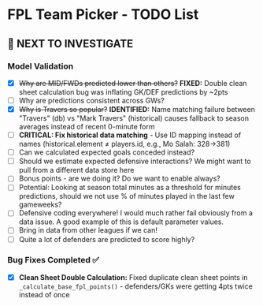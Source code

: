 # FPL Team Picker - TODO List

## 🎯 **NEXT TO INVESTIGATE**

### Model Validation
- [x] ~~Why are MID/FWDs predicted lower than others?~~ **FIXED:** Double clean sheet calculation bug was inflating GK/DEF predictions by ~2pts
- [ ] Why are predictions consistent across GWs?
- [x] ~~Why is Travers so popular?~~ **IDENTIFIED:** Name matching failure between "Travers" (db) vs "Mark Travers" (historical) causes fallback to season averages instead of recent 0-minute form
- [ ] **CRITICAL: Fix historical data matching** - Use ID mapping instead of names (historical.element ≠ players.id, e.g., Mo Salah: 328→381)
- [ ] Can we calculated expected goals conceded instead?
- [ ] Should we estimate expected defensive interactions? We might want to pull from a different data store here
- [ ] Bonus points - are we doing it? Do we want to enable always?
- [ ] Potential: Looking at season total minutes as a threshold for minutes predictions, should we not use % of minutes played in the last few gameweeks?
- [ ] Defensive coding everywhere! I would much rather fail obviously from a data issue. A good example of this is default parameter values.
- [ ] Bring in data from other leagues if we can!
- [ ] Quite a lot of defenders are predicted to score highly?

### Bug Fixes Completed ✅
- [x] **Clean Sheet Double Calculation:** Fixed duplicate clean sheet points in `_calculate_base_fpl_points()` - defenders/GKs were getting 4pts twice instead of once